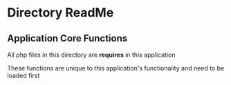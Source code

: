 #  Directory ReadMe
## Application Core Functions

All php files in this directory are **requires** in this application

These functions are unique to this application's functionality and need to be loaded first